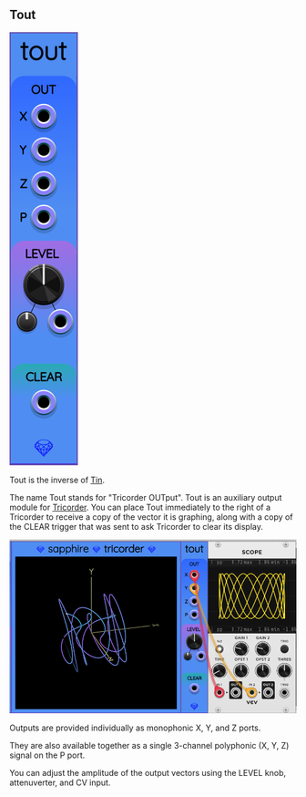 ## Tout

![Tout](images/tout.png)

Tout is the inverse of [Tin](Tin.md).

The name Tout stands for "Tricorder OUTput". Tout is an auxiliary output module for [Tricorder](Tricorder.md).
You can place Tout immediately to the right of a Tricorder to receive a copy of the vector it is graphing, along with a copy of the CLEAR trigger that was sent to ask Tricorder to clear its display.

![Tricorder and Tout](images/tricorder_tout.png)

Outputs are provided individually as monophonic X, Y, and Z ports.

They are also available together as a single 3-channel polyphonic (X, Y, Z) signal on the P port.

You can adjust the amplitude of the output vectors using the LEVEL knob, attenuverter, and CV input.
